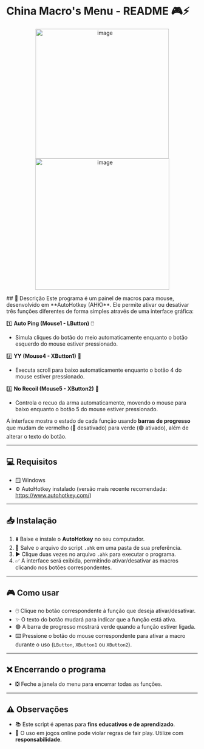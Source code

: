 # China Macro's Menu - README 🎮⚡
<p align="center">
   <img width="351" height="341" alt="image" src="https://github.com/user-attachments/assets/b37cde4c-6f8c-4180-af69-765289c97475" />
   <img width="353" height="346" alt="image" src="https://github.com/user-attachments/assets/a9cc035e-deea-4002-b1b1-213798abb1cd" />
</p>
## 📌 Descrição
Este programa é um painel de macros para mouse, desenvolvido em **AutoHotkey (AHK)**.  
Ele permite ativar ou desativar três funções diferentes de forma simples através de uma interface gráfica:

1️⃣ **Auto Ping (Mouse1 - LButton)** 🖱️  
   - Simula cliques do botão do meio automaticamente enquanto o botão esquerdo do mouse estiver pressionado.
   
2️⃣ **YY (Mouse4 - XButton1)** 🔄  
   - Executa scroll para baixo automaticamente enquanto o botão 4 do mouse estiver pressionado.
   
3️⃣ **No Recoil (Mouse5 - XButton2)** 🎯  
   - Controla o recuo da arma automaticamente, movendo o mouse para baixo enquanto o botão 5 do mouse estiver pressionado.

A interface mostra o estado de cada função usando **barras de progresso** que mudam de vermelho (🔴 desativado) para verde (🟢 ativado), além de alterar o texto do botão.

---

## 💻 Requisitos
- 🪟 Windows  
- ⚙️ AutoHotkey instalado (versão mais recente recomendada: https://www.autohotkey.com/)  

---

## 📥 Instalação
1. ⬇️ Baixe e instale o **AutoHotkey** no seu computador.  
2. 📂 Salve o arquivo do script `.ahk` em uma pasta de sua preferência.  
3. ▶️ Clique duas vezes no arquivo `.ahk` para executar o programa.  
4. ✅ A interface será exibida, permitindo ativar/desativar as macros clicando nos botões correspondentes.  

---

## 🎮 Como usar
- 🖱️ Clique no botão correspondente à função que deseja ativar/desativar.  
- ✨ O texto do botão mudará para indicar que a função está ativa.  
- 🟢 A barra de progresso mostrará verde quando a função estiver ligada.  
- ⌨️ Pressione o botão do mouse correspondente para ativar a macro durante o uso (`LButton`, `XButton1` ou `XButton2`).  

---

## ❌ Encerrando o programa
- ❎ Feche a janela do menu para encerrar todas as funções.  

---

## ⚠️ Observações
- 📚 Este script é apenas para **fins educativos e de aprendizado**.  
- 🚫 O uso em jogos online pode violar regras de fair play. Utilize com **responsabilidade**.  
